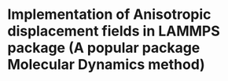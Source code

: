 # Implementation of Anisotropic displacement fields in LAMMPS package (A popular package Molecular Dynamics method) 
